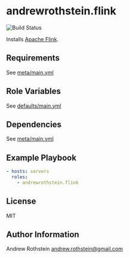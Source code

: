 andrewrothstein.flink
=========
![Build Status](https://github.com/andrewrothstein/ansible-flink/actions/workflows/build.yml/badge.svg)

Installs [Apache Flink](https://flink.apache.org/).

Requirements
------------

See [meta/main.yml](meta/main.yml)

Role Variables
--------------

See [defaults/main.yml](defaults/main.yml)

Dependencies
------------

See [meta/main.yml](meta/main.yml)

Example Playbook
----------------

```yml
- hosts: servers
  roles:
    - andrewrothstein.flink
```

License
-------

MIT

Author Information
------------------

Andrew Rothstein <andrew.rothstein@gmail.com>
